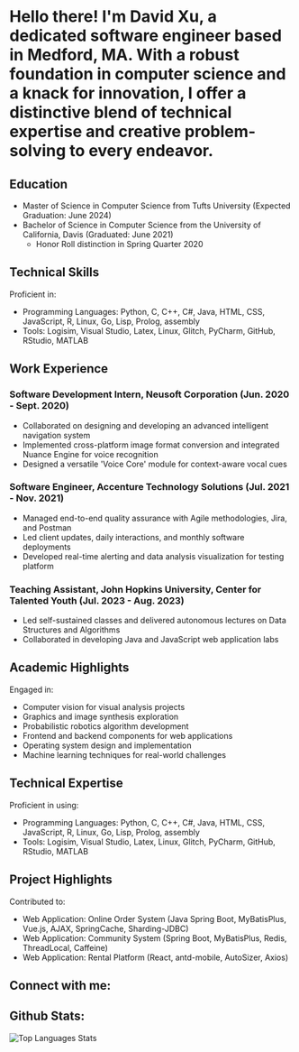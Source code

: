 # Hello there! I'm David Xu, a dedicated software engineer based in Medford, MA. With a robust foundation in computer science and a knack for innovation, I offer a distinctive blend of technical expertise and creative problem-solving to every endeavor.

## Education
- Master of Science in Computer Science from Tufts University (Expected Graduation: June 2024)
- Bachelor of Science in Computer Science from the University of California, Davis (Graduated: June 2021)
  - Honor Roll distinction in Spring Quarter 2020

## Technical Skills
Proficient in:
- Programming Languages: Python, C, C++, C#, Java, HTML, CSS, JavaScript, R, Linux, Go, Lisp, Prolog, assembly
- Tools: Logisim, Visual Studio, Latex, Linux, Glitch, PyCharm, GitHub, RStudio, MATLAB

## Work Experience
### Software Development Intern, Neusoft Corporation (Jun. 2020 - Sept. 2020)
- Collaborated on designing and developing an advanced intelligent navigation system
- Implemented cross-platform image format conversion and integrated Nuance Engine for voice recognition
- Designed a versatile 'Voice Core' module for context-aware vocal cues

### Software Engineer, Accenture Technology Solutions (Jul. 2021 - Nov. 2021)
- Managed end-to-end quality assurance with Agile methodologies, Jira, and Postman
- Led client updates, daily interactions, and monthly software deployments
- Developed real-time alerting and data analysis visualization for testing platform

### Teaching Assistant, John Hopkins University, Center for Talented Youth (Jul. 2023 - Aug. 2023)
- Led self-sustained classes and delivered autonomous lectures on Data Structures and Algorithms
- Collaborated in developing Java and JavaScript web application labs

## Academic Highlights
Engaged in:
- Computer vision for visual analysis projects
- Graphics and image synthesis exploration
- Probabilistic robotics algorithm development
- Frontend and backend components for web applications
- Operating system design and implementation
- Machine learning techniques for real-world challenges

## Technical Expertise
Proficient in using:
- Programming Languages: Python, C, C++, C#, Java, HTML, CSS, JavaScript, R, Linux, Go, Lisp, Prolog, assembly
- Tools: Logisim, Visual Studio, Latex, Linux, Glitch, PyCharm, GitHub, RStudio, MATLAB

## Project Highlights
Contributed to:
- Web Application: Online Order System (Java Spring Boot, MyBatisPlus, Vue.js, AJAX, SpringCache, Sharding-JDBC)
- Web Application: Community System (Spring Boot, MyBatisPlus, Redis, ThreadLocal, Caffeine)
- Web Application: Rental Platform (React, antd-mobile, AutoSizer, Axios)

## Connect with me:
[linkedin]: https://www.linkedin.com/in/jianan-xu-b705961b0/
[gmail]: jiananxu11@gmail.com


## Github Stats:
![Top Languages Stats](https://github-readme-stats.vercel.app/api/top-langs/?username=hackerstormnan&hide=smalltalk&theme=buefy&layout=compact&hide_border=true)
